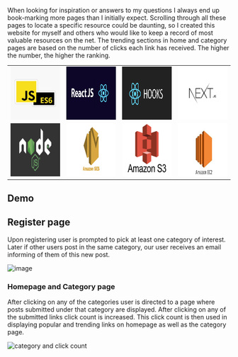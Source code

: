 When looking for inspiration or answers to my questions I always end up book-marking more pages than I initially expect. Scrolling through all these pages to locate a specific resource could be daunting, so I created this website for myself and others who would like to keep a record of most valuable resources on the net. The trending sections in home and category pages are based on the number of clicks each link has received. The higher the number, the higher the ranking.

<table>
  <tr>
    <td><img src="readmeImages/JSES6.jpg" width=600 height=120></td>
    <td><img src="readmeImages/ReactJS.png" width=600 height=120></td>
    <td><img src="readmeImages/ReactHooks.png" width=600 height=120></td>
    <td><img src="readmeImages/NextJs.png" width=600 height=120></td>
  </tr>
  <tr>
    <td><img src="readmeImages/Node.png" width=600 height=120></td>
    <td><img src="readmeImages/SES.png" width=600 height=120></td>
    <td><img src="readmeImages/S3.png" width=600 height=120></td>
    <td><img src="readmeImages/EC2.jpeg" width=600 height=120></td>
  </tr>
 </table>

## Demo

## Register page
Upon registering user is prompted to pick at least one category of interest. Later if other users post in the same category, our user receives an email informing of them of this new post.

![image](https://user-images.githubusercontent.com/22078200/105930560-d476c580-6017-11eb-8d55-a445fc210d4b.png)


### Homepage and Category page

After clicking on any of the categories user is directed to a page where posts submitted under that category are displayed. After clicking on any of the submitted links click count is increased. This click count is then used in displaying popular and trending links on homepage as well as the category page.

![category and click count](https://user-images.githubusercontent.com/22078200/105924004-6a582380-600b-11eb-9bc2-4485fe035d53.gif)


